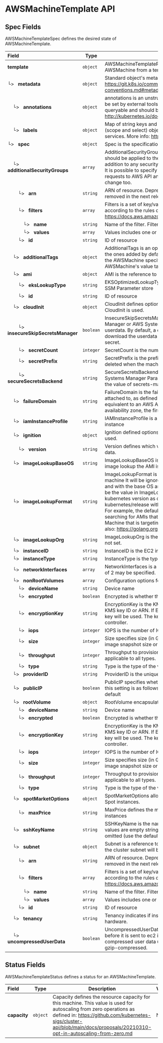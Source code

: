 # AWSMachineTemplate API

## Spec Fields

AWSMachineTemplateSpec defines the desired state of AWSMachineTemplate.

| Field | Type | Description | Validations |
|:---|---|---|---|
|  **template** | `object` | AWSMachineTemplateResource describes the data needed to create am AWSMachine from a template. | N/A |
| └>&nbsp;&nbsp; **metadata** | `object` | Standard object's metadata. More info: https://git.k8s.io/community/contributors/devel/sig-architecture/api-conventions.md#metadata | N/A |
| &nbsp;&nbsp;&nbsp;&nbsp;└>&nbsp;&nbsp; **annotations** | `object` | annotations is an unstructured key value map stored with a resource that may be set by external tools to store and retrieve arbitrary metadata. They are not queryable and should be preserved when modifying objects. More info: http://kubernetes.io/docs/user-guide/annotations | N/A |
| &nbsp;&nbsp;&nbsp;&nbsp;└>&nbsp;&nbsp; **labels** | `object` | Map of string keys and values that can be used to organize and categorize (scope and select) objects. May match selectors of replication controllers and services. More info: http://kubernetes.io/docs/user-guide/labels | N/A |
| └>&nbsp;&nbsp; **spec** | `object` | Spec is the specification of the desired behavior of the machine. | N/A |
| &nbsp;&nbsp;&nbsp;&nbsp;└>&nbsp;&nbsp; **additionalSecurityGroups** | `array` | AdditionalSecurityGroups is an array of references to security groups that should be applied to the instance. These security groups would be set in addition to any security groups defined at the cluster level or in the actuator. It is possible to specify either IDs of Filters. Using Filters will cause additional requests to AWS API and if tags change the attached security groups might change too. | N/A |
| &nbsp;&nbsp;&nbsp;&nbsp;&nbsp;&nbsp;&nbsp;&nbsp;└>&nbsp;&nbsp; **arn** | `string` | ARN of resource. Deprecated: This field has no function and is going to be removed in the next release. | N/A |
| &nbsp;&nbsp;&nbsp;&nbsp;&nbsp;&nbsp;&nbsp;&nbsp;└>&nbsp;&nbsp; **filters** | `array` | Filters is a set of key/value pairs used to identify a resource They are applied according to the rules defined by the AWS API: https://docs.aws.amazon.com/AWSEC2/latest/UserGuide/Using_Filtering.html | N/A |
| &nbsp;&nbsp;&nbsp;&nbsp;&nbsp;&nbsp;&nbsp;&nbsp;&nbsp;&nbsp;&nbsp;&nbsp;└>&nbsp;&nbsp; **name** | `string` | Name of the filter. Filter names are case-sensitive. | N/A |
| &nbsp;&nbsp;&nbsp;&nbsp;&nbsp;&nbsp;&nbsp;&nbsp;&nbsp;&nbsp;&nbsp;&nbsp;└>&nbsp;&nbsp; **values** | `array` | Values includes one or more filter values. Filter values are case-sensitive. | N/A |
| &nbsp;&nbsp;&nbsp;&nbsp;&nbsp;&nbsp;&nbsp;&nbsp;└>&nbsp;&nbsp; **id** | `string` | ID of resource | N/A |
| &nbsp;&nbsp;&nbsp;&nbsp;└>&nbsp;&nbsp; **additionalTags** | `object` | AdditionalTags is an optional set of tags to add to an instance, in addition to the ones added by default by the AWS provider. If both the AWSCluster and the AWSMachine specify the same tag name with different values, the AWSMachine's value takes precedence. | N/A |
| &nbsp;&nbsp;&nbsp;&nbsp;└>&nbsp;&nbsp; **ami** | `object` | AMI is the reference to the AMI from which to create the machine instance. | N/A |
| &nbsp;&nbsp;&nbsp;&nbsp;&nbsp;&nbsp;&nbsp;&nbsp;└>&nbsp;&nbsp; **eksLookupType** | `string` | EKSOptimizedLookupType If specified, will look up an EKS Optimized image in SSM Parameter store | N/A |
| &nbsp;&nbsp;&nbsp;&nbsp;&nbsp;&nbsp;&nbsp;&nbsp;└>&nbsp;&nbsp; **id** | `string` | ID of resource | N/A |
| &nbsp;&nbsp;&nbsp;&nbsp;└>&nbsp;&nbsp; **cloudInit** | `object` | CloudInit defines options related to the bootstrapping systems where CloudInit is used. | N/A |
| &nbsp;&nbsp;&nbsp;&nbsp;&nbsp;&nbsp;&nbsp;&nbsp;└>&nbsp;&nbsp; **insecureSkipSecretsManager** | `boolean` | InsecureSkipSecretsManager, when set to true will not use AWS Secrets Manager or AWS Systems Manager Parameter Store to ensure privacy of userdata. By default, a cloud-init boothook shell script is prepended to download the userdata from Secrets Manager and additionally delete the secret. | N/A |
| &nbsp;&nbsp;&nbsp;&nbsp;&nbsp;&nbsp;&nbsp;&nbsp;└>&nbsp;&nbsp; **secretCount** | `integer` | SecretCount is the number of secrets used to form the complete secret | N/A |
| &nbsp;&nbsp;&nbsp;&nbsp;&nbsp;&nbsp;&nbsp;&nbsp;└>&nbsp;&nbsp; **secretPrefix** | `string` | SecretPrefix is the prefix for the secret name. This is stored temporarily, and deleted when the machine registers as a node against the workload cluster. | N/A |
| &nbsp;&nbsp;&nbsp;&nbsp;&nbsp;&nbsp;&nbsp;&nbsp;└>&nbsp;&nbsp; **secureSecretsBackend** | `string` | SecureSecretsBackend, when set to parameter-store will utilize the AWS Systems Manager Parameter Storage to distribute secrets. By default or with the value of secrets-manager, will use AWS Secrets Manager instead. | N/A |
| &nbsp;&nbsp;&nbsp;&nbsp;└>&nbsp;&nbsp; **failureDomain** | `string` | FailureDomain is the failure domain unique identifier this Machine should be attached to, as defined in Cluster API. For this infrastructure provider, the ID is equivalent to an AWS Availability Zone. If multiple subnets are matched for the availability zone, the first one returned is picked. | N/A |
| &nbsp;&nbsp;&nbsp;&nbsp;└>&nbsp;&nbsp; **iamInstanceProfile** | `string` | IAMInstanceProfile is a name of an IAM instance profile to assign to the instance | N/A |
| &nbsp;&nbsp;&nbsp;&nbsp;└>&nbsp;&nbsp; **ignition** | `object` | Ignition defined options related to the bootstrapping systems where Ignition is used. | N/A |
| &nbsp;&nbsp;&nbsp;&nbsp;&nbsp;&nbsp;&nbsp;&nbsp;└>&nbsp;&nbsp; **version** | `string` | Version defines which version of Ignition will be used to generate bootstrap data. | N/A |
| &nbsp;&nbsp;&nbsp;&nbsp;└>&nbsp;&nbsp; **imageLookupBaseOS** | `string` | ImageLookupBaseOS is the name of the base operating system to use for image lookup the AMI is not set. | N/A |
| &nbsp;&nbsp;&nbsp;&nbsp;└>&nbsp;&nbsp; **imageLookupFormat** | `string` | ImageLookupFormat is the AMI naming format to look up the image for this machine It will be ignored if an explicit AMI is set. Supports substitutions for  and  with the base OS and kubernetes version, respectively. The BaseOS will be the value in ImageLookupBaseOS or ubuntu (the default), and the kubernetes version as defined by the packages produced by kubernetes/release without v as a prefix: 1.13.0, 1.12.5-mybuild.1, or 1.17.3. For example, the default image format of capa-ami--?-* will end up searching for AMIs that match the pattern capa-ami-ubuntu-?1.18.0-* for a Machine that is targeting kubernetes v1.18.0 and the ubuntu base OS. See also: https://golang.org/pkg/text/template/ | N/A |
| &nbsp;&nbsp;&nbsp;&nbsp;└>&nbsp;&nbsp; **imageLookupOrg** | `string` | ImageLookupOrg is the AWS Organization ID to use for image lookup if AMI is not set. | N/A |
| &nbsp;&nbsp;&nbsp;&nbsp;└>&nbsp;&nbsp; **instanceID** | `string` | InstanceID is the EC2 instance ID for this machine. | N/A |
| &nbsp;&nbsp;&nbsp;&nbsp;└>&nbsp;&nbsp; **instanceType** | `string` | InstanceType is the type of instance to create. Example: m4.xlarge | N/A |
| &nbsp;&nbsp;&nbsp;&nbsp;└>&nbsp;&nbsp; **networkInterfaces** | `array` | NetworkInterfaces is a list of ENIs to associate with the instance. A maximum of 2 may be specified. | N/A |
| &nbsp;&nbsp;&nbsp;&nbsp;└>&nbsp;&nbsp; **nonRootVolumes** | `array` | Configuration options for the non root storage volumes. | N/A |
| &nbsp;&nbsp;&nbsp;&nbsp;&nbsp;&nbsp;&nbsp;&nbsp;└>&nbsp;&nbsp; **deviceName** | `string` | Device name | N/A |
| &nbsp;&nbsp;&nbsp;&nbsp;&nbsp;&nbsp;&nbsp;&nbsp;└>&nbsp;&nbsp; **encrypted** | `boolean` | Encrypted is whether the volume should be encrypted or not. | N/A |
| &nbsp;&nbsp;&nbsp;&nbsp;&nbsp;&nbsp;&nbsp;&nbsp;└>&nbsp;&nbsp; **encryptionKey** | `string` | EncryptionKey is the KMS key to use to encrypt the volume. Can be either a KMS key ID or ARN. If Encrypted is set and this is omitted, the default AWS key will be used. The key must already exist and be accessible by the controller. | N/A |
| &nbsp;&nbsp;&nbsp;&nbsp;&nbsp;&nbsp;&nbsp;&nbsp;└>&nbsp;&nbsp; **iops** | `integer` | IOPS is the number of IOPS requested for the disk. Not applicable to all types. | N/A |
| &nbsp;&nbsp;&nbsp;&nbsp;&nbsp;&nbsp;&nbsp;&nbsp;└>&nbsp;&nbsp; **size** | `integer` | Size specifies size (in Gi) of the storage device. Must be greater than the image snapshot size or 8 (whichever is greater). | `Minimum=8` |
| &nbsp;&nbsp;&nbsp;&nbsp;&nbsp;&nbsp;&nbsp;&nbsp;└>&nbsp;&nbsp; **throughput** | `integer` | Throughput to provision in MiB/s supported for the volume type. Not applicable to all types. | N/A |
| &nbsp;&nbsp;&nbsp;&nbsp;&nbsp;&nbsp;&nbsp;&nbsp;└>&nbsp;&nbsp; **type** | `string` | Type is the type of the volume (e.g. gp2, io1, etc...). | N/A |
| &nbsp;&nbsp;&nbsp;&nbsp;└>&nbsp;&nbsp; **providerID** | `string` | ProviderID is the unique identifier as specified by the cloud provider. | N/A |
| &nbsp;&nbsp;&nbsp;&nbsp;└>&nbsp;&nbsp; **publicIP** | `boolean` | PublicIP specifies whether the instance should get a public IP. Precedence for this setting is as follows: 1. This field if set 2. Cluster/flavor setting 3. Subnet default | N/A |
| &nbsp;&nbsp;&nbsp;&nbsp;└>&nbsp;&nbsp; **rootVolume** | `object` | RootVolume encapsulates the configuration options for the root volume | N/A |
| &nbsp;&nbsp;&nbsp;&nbsp;&nbsp;&nbsp;&nbsp;&nbsp;└>&nbsp;&nbsp; **deviceName** | `string` | Device name | N/A |
| &nbsp;&nbsp;&nbsp;&nbsp;&nbsp;&nbsp;&nbsp;&nbsp;└>&nbsp;&nbsp; **encrypted** | `boolean` | Encrypted is whether the volume should be encrypted or not. | N/A |
| &nbsp;&nbsp;&nbsp;&nbsp;&nbsp;&nbsp;&nbsp;&nbsp;└>&nbsp;&nbsp; **encryptionKey** | `string` | EncryptionKey is the KMS key to use to encrypt the volume. Can be either a KMS key ID or ARN. If Encrypted is set and this is omitted, the default AWS key will be used. The key must already exist and be accessible by the controller. | N/A |
| &nbsp;&nbsp;&nbsp;&nbsp;&nbsp;&nbsp;&nbsp;&nbsp;└>&nbsp;&nbsp; **iops** | `integer` | IOPS is the number of IOPS requested for the disk. Not applicable to all types. | N/A |
| &nbsp;&nbsp;&nbsp;&nbsp;&nbsp;&nbsp;&nbsp;&nbsp;└>&nbsp;&nbsp; **size** | `integer` | Size specifies size (in Gi) of the storage device. Must be greater than the image snapshot size or 8 (whichever is greater). | `Minimum=8` |
| &nbsp;&nbsp;&nbsp;&nbsp;&nbsp;&nbsp;&nbsp;&nbsp;└>&nbsp;&nbsp; **throughput** | `integer` | Throughput to provision in MiB/s supported for the volume type. Not applicable to all types. | N/A |
| &nbsp;&nbsp;&nbsp;&nbsp;&nbsp;&nbsp;&nbsp;&nbsp;└>&nbsp;&nbsp; **type** | `string` | Type is the type of the volume (e.g. gp2, io1, etc...). | N/A |
| &nbsp;&nbsp;&nbsp;&nbsp;└>&nbsp;&nbsp; **spotMarketOptions** | `object` | SpotMarketOptions allows users to configure instances to be run using AWS Spot instances. | N/A |
| &nbsp;&nbsp;&nbsp;&nbsp;&nbsp;&nbsp;&nbsp;&nbsp;└>&nbsp;&nbsp; **maxPrice** | `string` | MaxPrice defines the maximum price the user is willing to pay for Spot VM instances | N/A |
| &nbsp;&nbsp;&nbsp;&nbsp;└>&nbsp;&nbsp; **sshKeyName** | `string` | SSHKeyName is the name of the ssh key to attach to the instance. Valid values are empty string (do not use SSH keys), a valid SSH key name, or omitted (use the default SSH key name) | N/A |
| &nbsp;&nbsp;&nbsp;&nbsp;└>&nbsp;&nbsp; **subnet** | `object` | Subnet is a reference to the subnet to use for this instance. If not specified, the cluster subnet will be used. | N/A |
| &nbsp;&nbsp;&nbsp;&nbsp;&nbsp;&nbsp;&nbsp;&nbsp;└>&nbsp;&nbsp; **arn** | `string` | ARN of resource. Deprecated: This field has no function and is going to be removed in the next release. | N/A |
| &nbsp;&nbsp;&nbsp;&nbsp;&nbsp;&nbsp;&nbsp;&nbsp;└>&nbsp;&nbsp; **filters** | `array` | Filters is a set of key/value pairs used to identify a resource They are applied according to the rules defined by the AWS API: https://docs.aws.amazon.com/AWSEC2/latest/UserGuide/Using_Filtering.html | N/A |
| &nbsp;&nbsp;&nbsp;&nbsp;&nbsp;&nbsp;&nbsp;&nbsp;&nbsp;&nbsp;&nbsp;&nbsp;└>&nbsp;&nbsp; **name** | `string` | Name of the filter. Filter names are case-sensitive. | N/A |
| &nbsp;&nbsp;&nbsp;&nbsp;&nbsp;&nbsp;&nbsp;&nbsp;&nbsp;&nbsp;&nbsp;&nbsp;└>&nbsp;&nbsp; **values** | `array` | Values includes one or more filter values. Filter values are case-sensitive. | N/A |
| &nbsp;&nbsp;&nbsp;&nbsp;&nbsp;&nbsp;&nbsp;&nbsp;└>&nbsp;&nbsp; **id** | `string` | ID of resource | N/A |
| &nbsp;&nbsp;&nbsp;&nbsp;└>&nbsp;&nbsp; **tenancy** | `string` | Tenancy indicates if instance should run on shared or single-tenant hardware. | N/A |
| &nbsp;&nbsp;&nbsp;&nbsp;└>&nbsp;&nbsp; **uncompressedUserData** | `boolean` | UncompressedUserData specify whether the user data is gzip-compressed before it is sent to ec2 instance. cloud-init has built-in support for gzip-compressed user data user data stored in aws secret manager is always gzip-compressed. | N/A |
## Status Fields

AWSMachineTemplateStatus defines a status for an AWSMachineTemplate.

| Field | Type | Description | Validations |
|:---|---|---|---|
|  **capacity** | `object` | Capacity defines the resource capacity for this machine. This value is used for autoscaling from zero operations as defined in: https://github.com/kubernetes-sigs/cluster-api/blob/main/docs/proposals/20210310-opt-in-autoscaling-from-zero.md | N/A |
